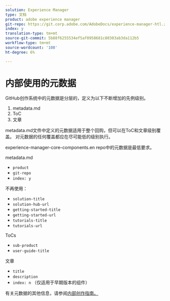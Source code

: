 ```yaml
---
solution: Experience Manager
type: 文档
product: adobe experience manager
git-repo: https://git.corp.adobe.com/AdobeDocs/experience-manager-htl.zh-Hans
index: y
translation-type: tm+mt
source-git-commit: 5b88f6255534ef5af0958681c80303ab3da112b5
workflow-type: tm+mt
source-wordcount: '108'
ht-degree: 6%

---
```



# 内部使用的元数据

GitHub创作系统中的元数据是分层的，定义为以下不断增加的先例级别。

1. metadata.md
1. ToC
1. 文章

metadata.md文件中定义的元数据适用于整个回购，但可以在ToC和文章级别覆盖。 对元数据的任何覆盖都应在尽可能低的级别执行。

experience-manager-core-components.en repo中的元数据是最低要求。

metadata.md

* `product`
* `git-repo`
* `index: y`

不再使用：

* `solution-title`
* `solution-hub-url`
* `getting-started-title`
* `getting-started-url`
* `tutorials-title`
* `tutorials-url`

ToCs

* `sub-product`
* `user-guide-title`

文章

* `title`
* `description`
* `index: n` （仅适用于早期版本的组件）

有关元数据的其他信息，请参阅[内部创作指南。](https://docs.adobe.com/help/en/collaborative-doc-instructions/collaboration-guide/markdown/metadata.html#solution-metadata)
